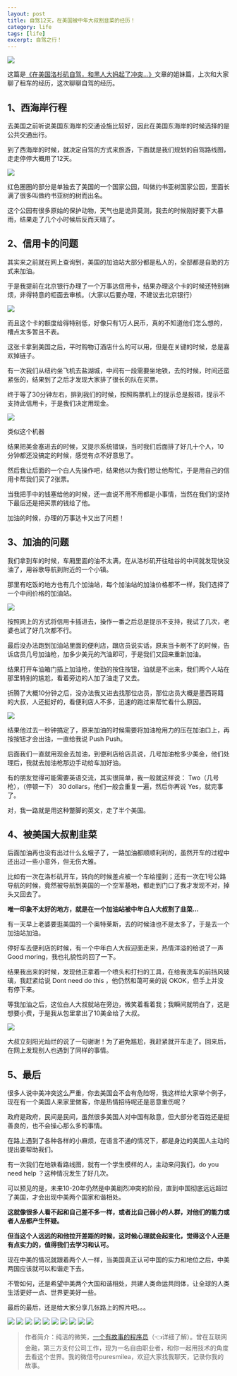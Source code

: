 ```yaml
---
layout: post
title: 自驾12天，在美国被中年大叔割韭菜的经历！
category: life
tags: [life]
excerpt: 自驾之行！
---
```


![](http://favorites.ren/assets/images/2021/it/zijia/zijia01.jpg) 

这篇是[《在美国洛杉矶自驾，和黑人大妈起了冲突...》](https://mp.weixin.qq.com/s/h-t7oMqHPYp-RRcvItTjYQ)文章的姐妹篇，上次和大家聊了租车的经历，这次聊聊自驾的经历。

## 1、西海岸行程

去美国之前听说美国东海岸的交通设施比较好，因此在美国东海岸的时候选择的是公共交通出行。

到了西海岸的时候，就决定自驾的方式来旅游，下面就是我们规划的自驾路线图，走走停停大概用了12天。

![](http://favorites.ren/assets/images/2021/it/zijia/zijia02.jpg) 

红色圈圈的部分是单独去了美国的一个国家公园，叫做约书亚树国家公园，里面长满了很多叫做约书亚树的树而出名。

这个公园有很多原始的保护动物，天气也是诡异莫测，我去的时候刚好要下大暴雨，结果走了几个小时候后反而天晴了。

## 2、信用卡的问题

其实来之前就在网上查询到，美国的加油站大部分都是私人的，全部都是自助的方式来加油。

于是我提前在北京银行办理了一个万事达信用卡，结果办理这个卡的时候还特别麻烦，非得特意的柜面去审核。（大家以后要办理，不建议去北京银行）

![](http://favorites.ren/assets/images/2021/it/zijia/zijia03.jpg) 

而且这个卡的额度给得特别低，好像只有1万人民币，真的不知道他们怎么想的，槽点太多暂且不表。

这张卡拿到美国之后，平时购物订酒店什么的可以用，但是在关键的时候，总是喜欢掉链子。

有一次我们从纽约坐飞机去盐湖城，中间有一段需要坐地铁，去的时候，时间还蛮紧张的，结果到了之后才发现大家排了很长的队在买票。

终于等了30分钟左右，排到我们的时候，按照购票机上的提示总是报错，提示不支持此信用卡，于是我们决定用现金。

![](http://favorites.ren/assets/images/2021/it/zijia/zijia04.jpg) 

类似这个机器

结果把美金塞进去的时候，又提示系统错误，当时我们后面排了好几十个人，10分钟都还没搞定的时候，感觉有点不好意思了。

然后我让后面的一个白人先操作吧，结果他以为我们想让他帮忙，于是用自己的信用卡帮我们买了2张票。

当我把手中的钱塞给他的时候，还一直说不用不用都是小事情，当然在我们的坚持下最后还是把买票的钱给了他。

加油的时候，办理的万事达卡又出了问题！

## 3、加油的问题

我们拿到车的时候，车厢里面的油不太满，在从洛杉矶开往硅谷的中间就发现快没油了，用谷歌导航到附近的一个小镇。

那里有吃饭的地方也有几个加油站，每个加油站的加油价格都不一样，我们选择了一个中间价格的加油站。

![](http://favorites.ren/assets/images/2021/it/zijia/zijia05.jpg) 

按照网上的方式将信用卡插进去，操作一番之后总是提示不支持，我试了几次，老婆也试了好几次都不行。

最后没办法跑到加油站里面的便利店，跟店员说实话，原来当卡刷不了的时候，告诉店员几号加油枪，加多少美元的汽油即可，于是我们又回来重新加油。

结果打开车油箱门插上加油枪，使劲的按住按钮，油就是不出来，我们两个人站在那里特别的尴尬，看着旁边的人加了油走了又去。

折腾了大概10分钟之后，没办法我又进去找那位店员，那位店员大概是墨西哥籍的大叔，人还挺好的，看便利店人不多，迅速的跑过来帮忙看什么原因。

![](http://favorites.ren/assets/images/2021/it/zijia/zijia06.jpg) 

结果他过去一秒钟搞定了，原来加油的时候需要将加油枪用力的压在加油口上，再按按钮才会出油，一直给我说 Push Push。

后面我们一直就用现金去加油，到便利店给店员说，几号加油枪多少美金，他们处理后，我就去加油枪那边手动给车加好油。

有的朋友觉得可能需要英语交流，其实很简单，我一般就这样说：  Two（几号枪），（停顿一下） 30 dollars，他们一般会重复一遍，然后你再说 Yes，就完事了。 

对，我一路就是用这种蹩脚的英文，走了半个美国。

## 4、被美国大叔割韭菜

后面加油再也没有出过什么幺蛾子了，一路加油都顺顺利利的，虽然开车的过程中还出过一些小意外，但无伤大雅。

比如有一次在洛杉矶开车，转向的时候差点被一个车给撞到；还有一次在1号公路导航的时候，竟然被导航到美国的一个空军基地，都走到门口了我才发现不对，掉头又回去了。

**唯一印象不太好的地方，就是在一个加油站被中年白人大叔割了韭菜...**

有一天早上老婆要逛美国的一个奥特莱斯，去的时候油也不是太多了，于是去一个加油站加油。

停好车去便利店的时候，有一个中年白人大叔迎面走来，热情洋溢的给说了一声Good moring，我也礼貌性的回了一下。

结果我出来的时候，发现他正拿着一个喷头和打扫的工具，在给我洗车的前挡风玻璃，我赶紧给说 Dont need do  this ，他仍然和蔼可亲的说 OKOK，但手上并没有停下来。

等我加油之后，这位白人大叔就站在旁边，微笑着看着我；我瞬间就明白了，这是想要小费，于是我从包里拿出了10美金给了大叔。

![](http://favorites.ren/assets/images/2021/it/zijia/zijia07.jpg) 

大叔立刻阳光灿烂的说了一句谢谢！为了避免尴尬，我赶紧就开车走了。回来后，在网上发现别人也遇到了同样的事情。

## 5、最后

很多人说中美冲突这么严重，你去美国会不会有危险呀，我这样给大家举个例子，现在有一个美国人来家里做客，你是热情招待呢还是恶意重伤呢？

政府是政府，民间是民间，虽然很多美国人对中国有敌意，但大部分老百姓还是挺善良的，也不会操心那么多的事情。

在路上遇到了各种各样的小麻烦，在语言不通的情况下，都是身边的美国人主动的提出要帮助我们。

有一次我们在地铁看路线图，就有一个学生模样的人，主动来问我们，do you need help ？这种情况发生了好几次。

可以预见的是，未来10-20年仍然是中美剧烈冲突的阶段，直到中国彻底远远超过了美国，才会出现中美两个国家和谐相处。

**这就像很多人看不起和自己差不多一样，或者比自己弱小的人群，对他们的能力或者人品都产生怀疑。**

**但当这个人远远的和他拉开差距的时候，这时候心理就会起变化，觉得这个人还是有点实力的，值得我们去学习和认可。**

现在中美的情况就跟着两个人一样，当美国真正认可中国的实力和地位之后，中美两国应该就可以和谐走下去。

不管如何，还是希望中美两个大国和谐相处，共建人类命运共同体，让全球的人类生活更好一点、世界更美好一些。

最后的最后，还是给大家分享几张路上的照片吧。。。

![](http://favorites.ren/assets/images/2021/it/zijia/zijia08.jpg) 
![](http://favorites.ren/assets/images/2021/it/zijia/zijia09.jpg) 
![](http://favorites.ren/assets/images/2021/it/zijia/zijia10.jpg) 
![](http://favorites.ren/assets/images/2021/it/zijia/zijia11.jpg) 
![](http://favorites.ren/assets/images/2021/it/zijia/zijia12.jpg) 
![](http://favorites.ren/assets/images/2021/it/zijia/zijia13.jpg) 
![](http://favorites.ren/assets/images/2021/it/zijia/zijia14.jpg) 
![](http://favorites.ren/assets/images/2021/it/zijia/zijia15.jpg) 
![](http://favorites.ren/assets/images/2021/it/zijia/zijia16.jpg) 
![](http://favorites.ren/assets/images/2021/it/zijia/zijia17.jpg) 

>作者简介：纯洁的微笑，[一个有故事的程序员](https://mp.weixin.qq.com/s/bPk_-DcGF_7lTDoR1pKqVg)（👈详细了解）。曾在互联网金融，第三方支付公司工作，现为一名自由职业者，和你一起用技术的角度去看这个世界。我的微信号puresmilea，欢迎大家找我聊天，记录你我的故事。
